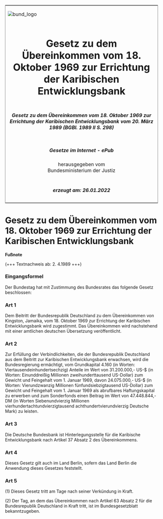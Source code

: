 <span id="DECKBLATT.html"></span>

<table border="0" frame="border" width="100%">

<tr valign="top">

<td align="left">

![bund\_logo](BfJ_2021_Web_de_de.gif)

</td>

<td align="right">

 

</td>

</tr>

<tr align="center" valign="middle">

<td colspan="2">

# Gesetz zu dem Übereinkommen vom 18. Oktober 1969 zur Errichtung der Karibischen Entwicklungsbank

</td>

</tr>

<tr align="center" valign="middle">

<td colspan="2">

##### Gesetz zu dem Übereinkommen vom 18. Oktober 1969 zur Errichtung der Karibischen Entwicklungsbank vom 20. März 1989 (BGBl. 1989 II S. 298)

</td>

</tr>

<tr align="center" valign="middle">

<td colspan="2">

  
  

##### Gesetze im Internet - ePub  
  
herausgegeben vom  
Bundesministerium der Justiz

</td>

</tr>

<tr align="center" valign="bottom">

<td colspan="2">

  
  

##### erzeugt am: 26.01.2022

</td>

</tr>

</table>

<span id="BJNR202980989.html"></span>

# Gesetz zu dem Übereinkommen vom 18. Oktober 1969 zur Errichtung der Karibischen Entwicklungsbank

<div>

  
**Fußnote**

<div class="jnhtml">

<div>

<div class="jurAbsatz">

(+++ Textnachweis ab: 2. 4.1989 +++)

</div>

</div>

</div>

</div>

<span id="BJNR202980989BJNE000100325.html"></span>

### Eingangsformel  

<div>

<div class="jnhtml">

<div>

<div class="jurAbsatz">

Der Bundestag hat mit Zustimmung des Bundesrates das folgende Gesetz
beschlossen:

</div>

</div>

</div>

</div>

<span id="BJNR202980989BJNE000200325.html"></span>

### Art 1  

<div>

<div class="jnhtml">

<div>

<div class="jurAbsatz">

Dem Beitritt der Bundesrepublik Deutschland zu dem Übereinkommen von
Kingston, Jamaika, vom 18. Oktober 1969 zur Errichtung der Karibischen
Entwicklungsbank wird zugestimmt. Das Übereinkommen wird nachstehend mit
einer amtlichen deutschen Übersetzung veröffentlicht.

</div>

</div>

</div>

</div>

<span id="BJNR202980989BJNE000300325.html"></span>

### Art 2  

<div>

<div class="jnhtml">

<div>

<div class="jurAbsatz">

Zur Erfüllung der Verbindlichkeiten, die der Bundesrepublik Deutschland
aus dem Beitritt zur Karibischen Entwicklungsbank erwachsen, wird die
Bundesregierung ermächtigt, vom Grundkapital 4.160 (in Worten:
Viertausendeinhundertsechzig) Anteile im Wert von 31.200.000,- US-$ (in
Worten: Einunddreißig Millionen zweihunderttausend US-Dollar) zum
Gewicht und Feingehalt vom 1. Januar 1969, davon 24.075.000,- US-$ (in
Worten: Vierundzwanzig Millionen fünfundsiebzigtausend US-Dollar) zum
Gewicht und Feingehalt vom 1. Januar 1969 als abrufbares Haftungskapital
zu erwerben und zum Sonderfonds einen Beitrag im Wert von 47.448.844,-
DM (in Worten Siebenundvierzig Millionen
vierhundertachtundvierzigtausend achthundertvierundvierzig Deutsche
Mark) zu leisten.

</div>

</div>

</div>

</div>

<span id="BJNR202980989BJNE000400325.html"></span>

### Art 3  

<div>

<div class="jnhtml">

<div>

<div class="jurAbsatz">

Die Deutsche Bundesbank ist Hinterlegungsstelle für die Karibische
Entwicklungsbank nach Artikel 37 Absatz 2 des Übereinkommens.

</div>

</div>

</div>

</div>

<span id="BJNR202980989BJNE000500325.html"></span>

### Art 4  

<div>

<div class="jnhtml">

<div>

<div class="jurAbsatz">

Dieses Gesetz gilt auch im Land Berlin, sofern das Land Berlin die
Anwendung dieses Gesetzes feststellt.

</div>

</div>

</div>

</div>

<span id="BJNR202980989BJNE000600325.html"></span>

### Art 5  

<div>

<div class="jnhtml">

<div>

<div class="jurAbsatz">

(1) Dieses Gesetz tritt am Tage nach seiner Verkündung in Kraft.

</div>

<div class="jurAbsatz">

(2) Der Tag, an dem das Übereinkommen nach Artikel 63 Absatz 2 für die
Bundesrepublik Deutschland in Kraft tritt, ist im Bundesgesetzblatt
bekanntzugeben.

</div>

</div>

</div>

</div>
